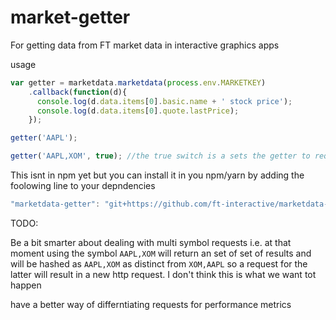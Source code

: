 # market-getter

For getting data from FT market data in interactive graphics apps

usage 
```js
var getter = marketdata.marketdata(process.env.MARKETKEY)
    .callback(function(d){
      console.log(d.data.items[0].basic.name + ' stock price');
      console.log(d.data.items[0].quote.lastPrice);
    });

getter('AAPL');

getter('AAPL,XOM', true); //the true switch is a sets the getter to request performance metrics (market cap etc) rathert than current quote
```

This isnt in npm yet but you can install it in you npm/yarn by adding the foolowing line to your depndencies
```js
"marketdata-getter": "git+https://github.com/ft-interactive/marketdata-getter.git"
```

TODO:

Be a bit smarter about dealing with multi symbol requests
i.e. at that moment using the symbol `AAPL,XOM` will return an set of set of results and will be hashed as `AAPL,XOM` as distinct from `XOM,AAPL` so a request for the latter will result in a new http request. I don't think this is what we want tot happen

have a better way of differntiating requests for performance metrics
